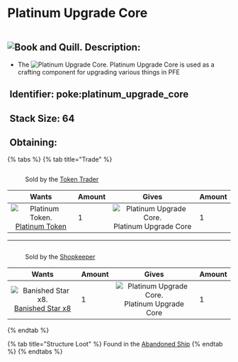 # Platinum Upgrade Core

<figure><img src="https://github.com/user-attachments/assets/d5057476-a069-4b94-bd4b-cd397ebb05bd" alt=""><figcaption></figcaption></figure>

## <img src="https://minecraft.wiki/images/Book_and_Quill_JE2_BE2.png?2128f" alt="Book and Quill." data-size="line"> Description: <a href="#description" id="description"></a>

* The <img src="https://github.com/user-attachments/assets/d5057476-a069-4b94-bd4b-cd397ebb05bd" alt="Platinum Upgrade Core." data-size="line"> Platinum Upgrade Core is used as a crafting component for upgrading various things in PFE

## <img src="https://minecraft.wiki/images/Name_Tag_JE2_BE2.png?cbdc1" alt="" data-size="line"> Identifier: **poke:platinum\_upgrade\_core** <a href="#identifier" id="identifier"></a>

## <img src="https://minecraft.wiki/images/Light_Gray_Bundle_JE1_BE1.png?b552e" alt="" data-size="line"> Stack Size: 64 <a href="#stack-size" id="stack-size"></a>

## <img src="https://minecraft.wiki/images/thumb/Crafting_Table_JE4_BE3.png/150px-Crafting_Table_JE4_BE3.png?5767f" alt="" data-size="line"> Obtaining: <a href="#obtaining" id="obtaining"></a>

{% tabs %}
{% tab title="Trade" %}
<figure><img src="https://github.com/user-attachments/assets/30c5b799-c00c-4ecd-b540-59b99cce7cbe" alt=""><figcaption><p>Sold by the <a href="../../mobs/traders/token-trader.md">Token Trader</a></p></figcaption></figure>

<table><thead><tr><th align="center">Wants</th><th data-type="number">Amount</th><th align="center">Gives</th><th data-type="number">Amount</th></tr></thead><tbody><tr><td align="center"><img src="https://github.com/user-attachments/assets/289ca6f1-7042-4ad3-8499-f60b764aaaf0" alt="Platinum Token." data-size="line"> <a href="../currency/tokens/platinum-token.md">Platinum Token</a></td><td>1</td><td align="center"><img src="https://github.com/user-attachments/assets/d5057476-a069-4b94-bd4b-cd397ebb05bd" alt="Platinum Upgrade Core." data-size="line"> Platinum Upgrade Core</td><td>1</td></tr></tbody></table>

***

<figure><img src="https://github.com/user-attachments/assets/adc1c7b5-4611-4b54-b1a4-1fcaafe6c896" alt=""><figcaption><p>Sold by the <a href="../../mobs/traders/shopkeeper.md">Shopkeeper</a></p></figcaption></figure>

<table><thead><tr><th align="center">Wants</th><th data-type="number">Amount</th><th align="center">Gives</th><th data-type="number">Amount</th></tr></thead><tbody><tr><td align="center"><img src="https://github.com/user-attachments/assets/81aeeb92-520d-4bc1-9502-f9ab6a02ec2f" alt="Banished Star x8." data-size="line"> <a href="../banished-stars/banished-star-x8.md">Banished Star x8</a></td><td>1</td><td align="center"><img src="https://github.com/user-attachments/assets/d5057476-a069-4b94-bd4b-cd397ebb05bd" alt="Platinum Upgrade Core." data-size="line"> Platinum Upgrade Core</td><td>1</td></tr></tbody></table>
{% endtab %}

{% tab title="Structure Loot" %}
Found in the [Abandoned Ship](https://pfewiki.gitbook.io/home/sturctures/abandoned-ship)
{% endtab %}
{% endtabs %}
